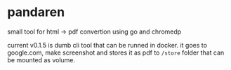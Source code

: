 # pandaren
small tool for html -> pdf convertion using go and chromedp

current v0.1.5 is dumb cli tool that can be runned in docker.
it goes to google.com, make screenshot and stores it as pdf to `/store` folder that can be mounted as volume.
